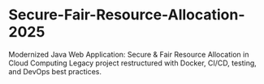 # Secure-Fair-Resource-Allocation-2025
Modernized Java Web Application: Secure &amp; Fair Resource Allocation in Cloud Computing Legacy project restructured with Docker, CI/CD, testing, and DevOps best practices.
